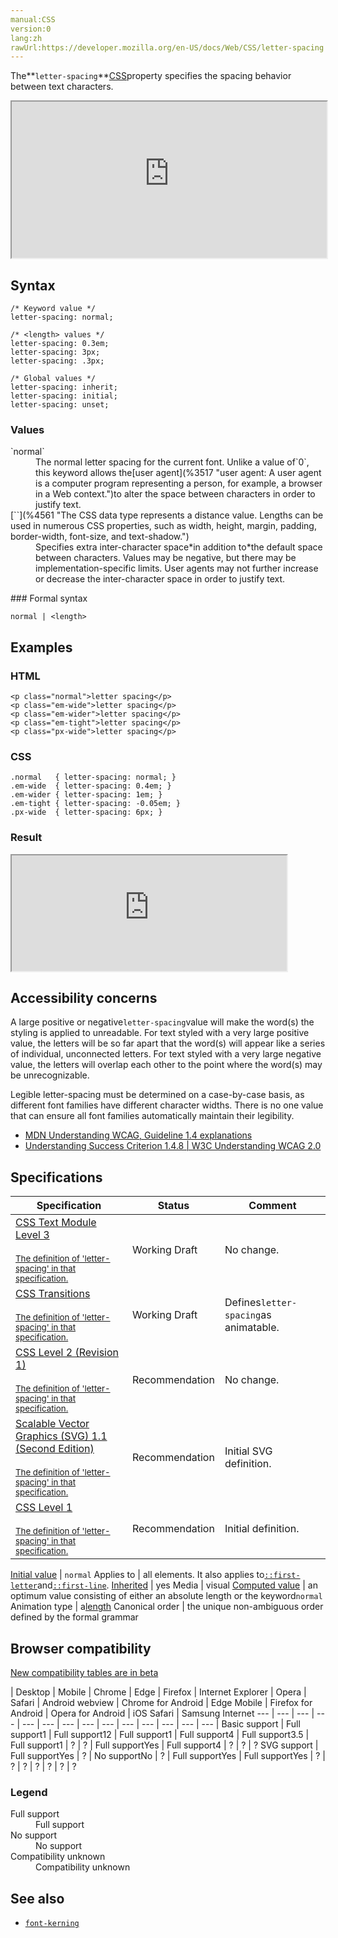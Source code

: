 ```yaml
---
manual:CSS
version:0
lang:zh
rawUrl:https://developer.mozilla.org/en-US/docs/Web/CSS/letter-spacing
---
```






The**`letter-spacing`**[CSS](%427 "")property specifies the spacing behavior between text characters.

<iframe src='https://interactive-examples.mdn.mozilla.net/pages/css/letter-spacing.html' width='100%' height='250'></iframe>

## Syntax<a name="Syntax"></a>

```
/* Keyword value */
letter-spacing: normal;

/* <length> values */
letter-spacing: 0.3em;
letter-spacing: 3px;
letter-spacing: .3px;

/* Global values */
letter-spacing: inherit;
letter-spacing: initial;
letter-spacing: unset;
```

### Values<a name="Values"></a>
<dl><dt id=''>`normal`</dt><dd>The normal letter spacing for the current font. Unlike a value of`0`, this keyword allows the[user agent](%3517 "user agent: A user agent is a computer program representing a person, for example, a browser in a Web context.")to alter the space between characters in order to justify text.</dd><dt id=''>[`<length>`](%4561 "The <length> CSS data type represents a distance value. Lengths can be used in numerous CSS properties, such as width, height, margin, padding, border-width, font-size, and text-shadow.")</dt><dd>Specifies extra inter-character space*in addition to*the default space between characters. Values may be negative, but there may be implementation-specific limits. User agents may not further increase or decrease the inter-character space in order to justify text.</dd></dl>
### Formal syntax<a name="Formal_syntax"></a>

```
normal | <length>
```

## Examples<a name="Examples"></a>

### HTML<a name="HTML"></a>

```
<p class="normal">letter spacing</p>
<p class="em-wide">letter spacing</p>
<p class="em-wider">letter spacing</p>
<p class="em-tight">letter spacing</p>
<p class="px-wide">letter spacing</p>
```

### CSS<a name="CSS"></a>

```
.normal   { letter-spacing: normal; }
.em-wide  { letter-spacing: 0.4em; }
.em-wider { letter-spacing: 1em; }
.em-tight { letter-spacing: -0.05em; }
.px-wide  { letter-spacing: 6px; }
```

### Result<a name="Result"></a>


<iframe src='https://mdn.mozillademos.org/en-US/docs/Web/CSS/letter-spacing$samples/Examples?revision=1367963' width='440' height='185'></iframe>



## Accessibility concerns<a name="Accessibility_concerns"></a>


A large positive or negative`letter-spacing`value will make the word(s) the styling is applied to unreadable. For text styled with a very large positive value, the letters will be so far apart that the word(s) will appear like a series of individual, unconnected letters. For text styled with a very large negative value, the letters will overlap each other to the point where the word(s) may be unrecognizable.



Legible letter-spacing must be determined on a case-by-case basis, as different font families have different character widths. There is no one value that can ensure all font families automatically maintain their legibility.


* [MDN Understanding WCAG, Guideline 1.4 explanations](%30213 "")
* [Understanding Success Criterion 1.4.8 | W3C Understanding WCAG 2.0](%30214 "")

## Specifications<a name="Specifications"></a>

Specification | Status | Comment 
 ---  |  ---  |  ---  | 
[CSS Text Module Level 3<br></br><small>The definition of &#39;letter-spacing&#39; in that specification.</small>](%30727 "") | Working Draft | No change. 
[CSS Transitions<br></br><small>The definition of &#39;letter-spacing&#39; in that specification.</small>](%29205 "") | Working Draft | Defines`letter-spacing`as animatable. 
[CSS Level 2 (Revision 1)<br></br><small>The definition of &#39;letter-spacing&#39; in that specification.</small>](%30728 "") | Recommendation | No change. 
[Scalable Vector Graphics (SVG) 1.1 (Second Edition)<br></br><small>The definition of &#39;letter-spacing&#39; in that specification.</small>](%30729 "") | Recommendation | Initial SVG definition. 
[CSS Level 1<br></br><small>The definition of &#39;letter-spacing&#39; in that specification.</small>](%30730 "") | Recommendation | Initial definition. 


[Initial value](%28552 "") | `normal` 
Applies to | all elements. It also applies to[`::first-letter`](%28553 "The ::first-letter CSS pseudo-element applies styles to the first letter of the first line of a block-level element, but only when not preceded by other content (such as images or inline tables).")and[`::first-line`](%28554 "The ::first-line CSS pseudo-element applies styles to the first line of a block-level element."). 
[Inherited](%28555 "") | yes 
Media | visual 
[Computed value](%28556 "") | an optimum value consisting of either an absolute length or the keyword`normal` 
Animation type | a[length](%28692 "Values of the <length> CSS data type are interpolated as real, floating-point numbers.") 
Canonical order | the unique non-ambiguous order defined by the formal grammar 


## Browser compatibility<a name="Browser_compatibility"></a>
[New compatibility tables are in beta<i></i>](%3360 "")

 | <abbr>Desktop<i></i></abbr> | <abbr>Mobile<i></i></abbr> 
 | <abbr>Chrome<i></i></abbr> | <abbr>Edge<i></i></abbr> | <abbr>Firefox<i></i></abbr> | <abbr>Internet Explorer<i></i></abbr> | <abbr>Opera<i></i></abbr> | <abbr>Safari<i></i></abbr> | <abbr>Android webview<i></i></abbr> | <abbr>Chrome for Android<i></i></abbr> | <abbr>Edge Mobile<i></i></abbr> | <abbr>Firefox for Android<i></i></abbr> | <abbr>Opera for Android<i></i></abbr> | <abbr>iOS Safari<i></i></abbr> | <abbr>Samsung Internet<i></i></abbr> 
 ---  |  ---  |  ---  |  ---  |  ---  |  ---  |  ---  |  ---  |  ---  |  ---  |  ---  |  ---  |  ---  |  ---  | 
Basic support | <abbr>Full support</abbr>1 | <abbr>Full support</abbr>12 | <abbr>Full support</abbr>1 | <abbr>Full support</abbr>4 | <abbr>Full support</abbr>3.5 | <abbr>Full support</abbr>1 | <abbr>?</abbr> | <abbr>?</abbr> | <abbr>Full support</abbr>Yes | <abbr>Full support</abbr>4 | <abbr>?</abbr> | <abbr>?</abbr> | <abbr>?</abbr> 
SVG support | <abbr>Full support</abbr>Yes | <abbr>?</abbr> | <abbr>No support</abbr>No | <abbr>?</abbr> | <abbr>Full support</abbr>Yes | <abbr>Full support</abbr>Yes | <abbr>?</abbr> | <abbr>?</abbr> | <abbr>?</abbr> | <abbr>?</abbr> | <abbr>?</abbr> | <abbr>?</abbr> | <abbr>?</abbr> 


### Legend<a name="Legend"></a>
<dl><dt id=''><abbr>Full support</abbr></dt><dd>Full support</dd><dt id=''><abbr>No support</abbr></dt><dd>No support</dd><dt id=''><abbr>Compatibility unknown</abbr></dt><dd>Compatibility unknown</dd></dl>

## See also<a name="See_also"></a>

* [`font-kerning`](%30114 "The font-kerning CSS property controls the usage of the kerning information stored in a font.")



